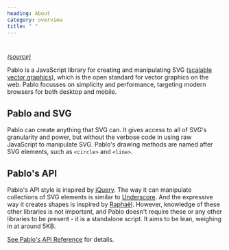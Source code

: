 ```yaml
--- 
heading: About
category: overview
title: " "
---
```


<!-- Testcard -->
<div id="testcard" style="margin-top:40px">
    <script>
        // Load testcard script on DOM ready
        if (document.addEventListener){
            document.addEventListener('DOMContentLoaded', function(){
                var script = document.createElement('script');
                document.body.appendChild(script);
                script.src = 'https://raw.github.com/dharmafly/pablo/master/examples/testcard/testcard.js';
            }, false);
        }
    </script>
</div>

[_(source)_](https://github.com/dharmafly/pablo/blob/master/examples/testcard/testcard.js)

Pablo is a JavaScript library for creating and manipulating SVG ([scalable vector graphics][svg]), which is the open standard for vector graphics on the web. Pablo focusses on simplicity and performance, targeting modern browsers for both desktop and mobile.


## Pablo and SVG

Pablo can create anything that SVG can. It gives access to all of SVG's granularity and power, but without the verbose code in using raw JavaScript to manipulate SVG. Pablo's drawing methods are named after SVG elements, such as `<circle>` and `<line>`.


## Pablo's API

Pablo's API style is inspired by [jQuery][jquery]. The way it can manipulate collections of SVG elements is similar to [Underscore][_]. And the expressive way it creates shapes is inspired by [Raphaël][raphael]. However, knowledge of these other libraries is not important, and Pablo doesn't require these or any other libraries to be present - it is a standalone script. It aims to be lean, weighing in at around 5KB.


[See Pablo's API Reference][api] for details.


[svg]: https://developer.mozilla.org/en/SVG
[raphael]: http://raphaeljs.com
[jquery]: http://jquery.com
[_]: http://underscorejs.org
[api]: http://pablojs.com/api/